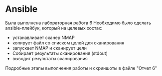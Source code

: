 # Ansible
Была выполнена лабораторная работа 6
Необходимо было сделать ansible-плейбук, который на целевых хостах: 
- устанавливает сканер NMAP
- копирует файл со списком целей для сканирования
- запускает NMAP и сканирует цели
- Собирает результаты сканирования (stdout)
- выводит результаты сканирования

Подробные этапы выполнения работы и скриншоты в файле "Отчет 6"
